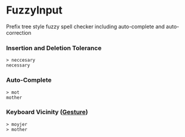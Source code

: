 FuzzyInput
=====

Prefix tree style fuzzy spell checker including auto-complete and auto-correction

### Insertion and Deletion Tolerance
    > neccesary
    necessary
### Auto-Complete
    > mot
    mother
### Keyboard Vicinity ([Gesture][crz]) 
    > moyjer
    > mother

[crz]:http://hsiangholin.github.io/blog/crzinput.html
